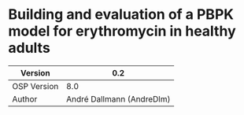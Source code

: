 # Building and evaluation of a PBPK model for erythromycin in healthy adults



| Version     | 0.2                       |
| ----------- | ------------------------- |
| OSP Version | 8.0                       |
| Author      | André Dallmann (AndreDlm) |

